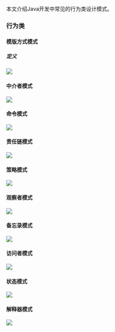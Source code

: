 
本文介绍Java开发中常见的行为类设计模式。

### 行为类

#### 模版方式模式

##### 定义

![](./img/模板方法模式.png)

#### 中介者模式

![](./img/中介者模式.png)

#### 命令模式

![](./img/命令模式.png)

#### 责任链模式

![](./img/责任链模式.png)

#### 策略模式

![](./img/策略模式.png)

#### 观察者模式

![](./img/观察者模式.png)

#### 备忘录模式

![](./img/备忘录模式.png)

#### 访问者模式

![](./img/访问者模式.png)

#### 状态模式

![](./img/状态模式.png)

#### 解释器模式

![](./img/解释器模式.png)

